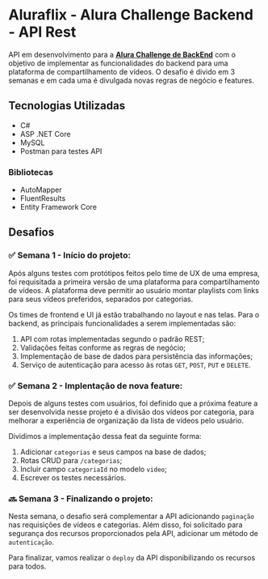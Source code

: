 # Aluraflix - Alura Challenge Backend - API Rest
API em desenvolvimento para a **[Alura Challenge de BackEnd](https://www.alura.com.br/challenges/back-end)** com o objetivo de implementar as funcionalidades do backend para uma plataforma de compartilhamento de vídeos. O desafio é divido em 3 semanas e em cada uma é divulgada novas regras de negócio e features.

## Tecnologias Utilizadas
- C#
- ASP .NET Core
- MySQL
- Postman para testes API

### Bibliotecas
- AutoMapper
- FluentResults
- Entity Framework Core

## Desafios
### :white_check_mark: Semana 1 - Início do projeto:

Após alguns testes com protótipos feitos pelo time de UX de uma empresa, foi requisitada a primeira versão de uma plataforma para compartilhamento de vídeos. A plataforma deve permitir ao usuário montar playlists com links para seus vídeos preferidos, separados por categorias.

Os times de frontend e UI já estão trabalhando no layout e nas telas. Para o backend, as principais funcionalidades a serem implementadas são:
1. API com rotas implementadas segundo o padrão REST;
2. Validações feitas conforme as regras de negócio;
3. Implementação de base de dados para persistência das informações;
4. Serviço de autenticação para acesso às rotas `GET`, `POST`, `PUT` e `DELETE`.

### :white_check_mark: Semana 2 - Implentação de nova feature:

Depois de alguns testes com usuários, foi definido que a próxima feature a ser desenvolvida nesse projeto é a divisão dos vídeos por categoria, para melhorar a experiência de organização da lista de vídeos pelo usuário.

Dividimos a implementação dessa feat da seguinte forma:
1. Adicionar `categorias` e seus campos na base de dados;
2. Rotas CRUD para `/categorias`;
3. Incluir campo `categoriaId` no modelo `video`; 
4. Escrever os testes necessários.

### :soon: Semana 3 - Finalizando o projeto:

Nesta semana, o desafio será complementar a API adicionando `paginação` nas requisições de vídeos e categorias. Além disso, foi solicitado para segurança dos recursos proporcionados pela API, adicionar um método de `autenticação`.

Para finalizar, vamos realizar o `deploy` da API disponibilizando os recursos para todos.
